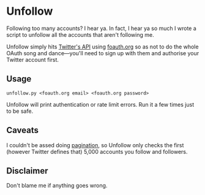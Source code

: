 # Unfollow

Following too many accounts? I hear ya. In fact, I hear ya so much I wrote a
script to unfollow all the accounts that aren't following me.

Unfollow simply hits [Twitter's API] using [foauth.org] so as not to do the
whole OAuth song and dance—you'll need to sign up with them and authorise your
Twitter account first.

## Usage

    unfollow.py <foauth.org email> <foauth.org password>

Unfollow will print authentication or rate limit errors. Run it a few times
just to be safe.

## Caveats

I couldn't be assed doing [pagination], so Unfollow only checks the first
(however Twitter defines that) 5,000 accounts you follow and followers.

## Disclaimer

Don't blame me if anything goes wrong.

[Twitter's API]: https://dev.twitter.com/docs/api/1.1/post/friendships/destroy
[foauth.org]: https://foauth.org/
[pagination]: https://dev.twitter.com/docs/misc/cursoring
